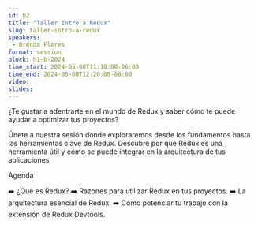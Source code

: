 ```yaml
---
id: b2
title: "Taller Intro a Redux"
slug: taller-intro-a-redux
speakers:
 - Brenda Flores
format: session
block: h1-b-2024
time_start: 2024-05-08T11:10:00-06:00
time_end: 2024-05-08T12:20:00-06:00
video:
slides:
---
```


¿Te gustaría adentrarte en el mundo de Redux y saber cómo te puede ayudar a optimizar tus proyectos?

Únete a nuestra sesión donde exploraremos desde los fundamentos hasta las herramientas clave de Redux. Descubre por qué Redux es una herramienta útil y cómo se puede integrar en la arquitectura de tus aplicaciones.

Agenda

➡️ ¿Qué es Redux?
➡️  Razones para utilizar Redux en tus proyectos.
➡️ La arquitectura esencial de Redux.
➡️ Cómo potenciar tu trabajo con la extensión de Redux Devtools.
